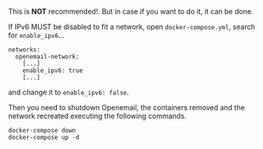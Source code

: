 This is **NOT** recommended!. But in case if you want to do it, it can be done.

If IPv6 MUST be disabled to fit a network, open `docker-compose.yml`, search for `enable_ipv6`...

```
networks:
  openemail-network:
    [...]
    enable_ipv6: true
    [...]
```

 and change it to `enable_ipv6: false`.

Then you need to shutdown Openemail, the containers removed and the network recreated executing the following commands.

```
docker-compose down
docker-compose up -d
```
